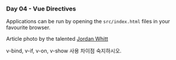 <h3>Day 04 - Vue Directives</h3>

Applications can be run by opening the `src/index.html` files in your favourite browser.

Article photo by the talented [Jordan Whitt](https://unsplash.com/photos/eqJaXgR1Pmc)

v-bind, v-if, v-on, v-show 사용 차이점 숙지하시오.

